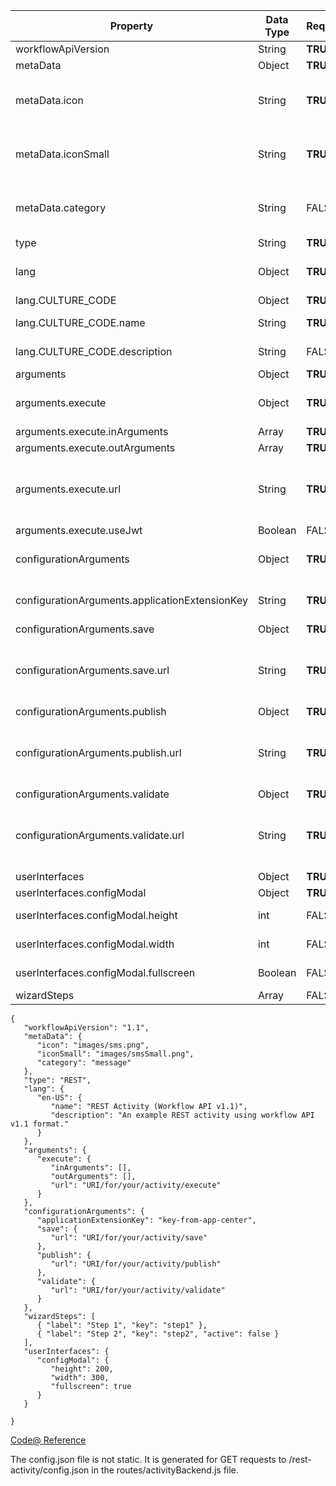 | Property  | Data Type  | Required  | Required Properties | Accepted Value |
|---|---|---|---|---|
| workflowApiVersion  | String  | **TRUE**  | N/A | "1.1" |
| metaData  | Object  | **TRUE**  | "icon", "iconSmall" | N/A |
| metaData.icon  | String  | **TRUE**  | N/A | Relative or Absolute HTTPS URLs |
| metaData.iconSmall  | String  | **TRUE**  | N/A | Relative or Absolute HTTPS URLs |
| metaData.category  | String  | FALSE | N/A | "message", "customer", "flow", "custom" |
| type  | String  | **TRUE**  | N/A | "REST" |
| lang  | Object  | **TRUE**  | Salesforce Supported Culture Code("en-US", "fr-FR", etc.) | N/A |
| lang.CULTURE_CODE  | Object  | **TRUE**  | "name" | N/A |
| lang.CULTURE_CODE.name  | String  | **TRUE**  | N/A | Name of activity |
| lang.CULTURE_CODE.description  | String  | FALSE  | N/A | Activity Description |
| arguments  | Object  | **TRUE**  | "execute" | N/A |
| arguments.execute  | Object  | **TRUE**  | "inArguments", "outArguments", "url", "useJwt" | N/A |
| arguments.execute.inArguments  | Array  | **TRUE**  | N/A | Arguments |
| arguments.execute.outArguments  | Array  | **TRUE**  | N/A | Arguments |
| arguments.execute.url  | String  | **TRUE**  | N/A | This URL must always be HTTPS and must be absolute. |
| arguments.execute.useJwt  | Boolean  | FALSE  | N/A | N/A |
| configurationArguments  | Object  | **TRUE**  | "applicationExtensionKey", "save", "publish", "validate" | N/A |
| configurationArguments.applicationExtensionKey  | String  | **TRUE**  | N/A | Key specified in App Center |
| configurationArguments.save | Object  | **TRUE**  | "url" | N/A |
| configurationArguments.save.url | String  | **TRUE**  | N/A | This URL must always be HTTPS and must be absolute. |
| configurationArguments.publish | Object  | **TRUE**  | "url" | N/A |
| configurationArguments.publish.url | String  | **TRUE**  | N/A | This URL must always be HTTPS and must be absolute. |
| configurationArguments.validate | Object  | **TRUE**  | "url" | N/A |
| configurationArguments.validate.url | String  | **TRUE**  | N/A | This URL must always be HTTPS and must be absolute. |
| userInterfaces  | Object  | **TRUE**  | "configModal" | N/A |
| userInterfaces.configModal  | Object  | **TRUE**  | N/A | N/A |
| userInterfaces.configModal.height  | int  | FALSE  | N/A | height in pixels |
| userInterfaces.configModal.width  | int  | FALSE  | N/A | width in pixels |
| userInterfaces.configModal.fullscreen  | Boolean  | FALSE  | N/A | Overrides height/width |
| wizardSteps  | Array  | FALSE  | Object | N/A |
```
{
   "workflowApiVersion": "1.1",
   "metaData": {
      "icon": "images/sms.png",
      "iconSmall": "images/smsSmall.png",
      "category": "message"
   },
   "type": "REST",
   "lang": {
      "en-US": {
         "name": "REST Activity (Workflow API v1.1)",
         "description": "An example REST activity using workflow API v1.1 format."
      }
   },
   "arguments": {
      "execute": {
         "inArguments": [],
         "outArguments": [],
         "url": "URI/for/your/activity/execute"
      }
   },
   "configurationArguments": {
      "applicationExtensionKey": "key-from-app-center",
      "save": {
         "url": "URI/for/your/activity/save"
      },
      "publish": {
         "url": "URI/for/your/activity/publish"
      },
      "validate": {
         "url": "URI/for/your/activity/validate"
      }
   },
   "wizardSteps": [
      { "label": "Step 1", "key": "step1" },
      { "label": "Step 2", "key": "step2", "active": false }
   ],
   "userInterfaces": {
      "configModal": {
         "height": 200,
         "width": 300,
         "fullscreen": true
      }
   }

}
```
[Code@ Reference](http://code.exacttarget.com/app-development/journey-builder-development/platform/example-rest-activity.html)

The config.json file is not static. It is generated for GET requests to /rest-activity/config.json in the routes/activityBackend.js file.
